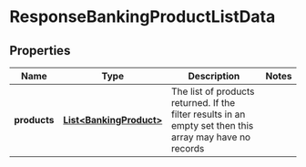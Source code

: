 

# ResponseBankingProductListData

## Properties

Name | Type | Description | Notes
------------ | ------------- | ------------- | -------------
**products** | [**List&lt;BankingProduct&gt;**](BankingProduct.md) | The list of products returned.  If the filter results in an empty set then this array may have no records | 



